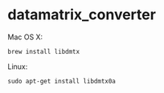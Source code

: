 # datamatrix_converter

Mac OS X:

`brew install libdmtx`


Linux:

`sudo apt-get install libdmtx0a`
